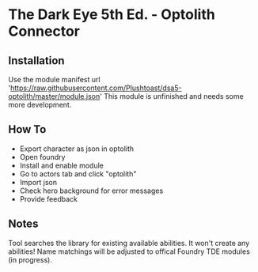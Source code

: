 # The Dark Eye 5th Ed. - Optolith Connector

## Installation

Use the module manifest url 'https://raw.githubusercontent.com/Plushtoast/dsa5-optolith/master/module.json'
This module is unfinished and needs some more development.

## How To

* Export character as json in optolith
* Open foundry
* Install and enable module
* Go to actors tab and click "optolith"
* Import json
* Check hero background for error messages
* Provide feedback

## Notes

Tool searches the library for existing available abilities. It won't create any abilities!
Name matchings will be adjusted to offical Foundry TDE modules (in progress).


